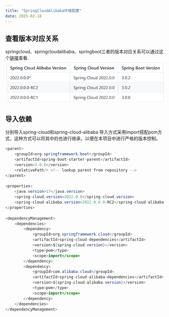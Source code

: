 ```yaml
---
title: "SpringCloudAlibaba环境配置"
date: 2025-02-18
---
```


## 查看版本对应关系
springcloud、springcloudalibaba、springboot三者的版本对应关系可以通过这个[链接](https://github.com/alibaba/spring-cloud-alibaba/wiki/%E7%89%88%E6%9C%AC%E8%AF%B4%E6%98%8E)查看.
![本地路径](img/2025-02-18-SpringCloudAlibaba-01.jpg "相对路径演示") 

## 导入依赖
分别导入spring-cloud和spring-cloud-alibaba
导入方式采用import搭配pom方式，这种方式可以将其中的<dependencyManagement>也进行继承，以便在本项目中进行严格的版本控制。
```java
<parent>
    <groupId>org.springframework.boot</groupId>
    <artifactId>spring-boot-starter-parent</artifactId>
    <version>3.0.6</version>
    <relativePath/> <!-- lookup parent from repository -->
</parent>

<properties>
    <java.version>17</java.version>
    <spring-cloud.version>2022.0.0</spring-cloud.version>
    <spring-cloud-alibaba.version>2022.0.0.0-RC2</spring-cloud-alibaba.version>
</properties>

<dependencyManagement>
    <dependencies>
        <dependency>
            <groupId>org.springframework.cloud</groupId>
            <artifactId>spring-cloud-dependencies</artifactId>
            <version>${spring-cloud.version}</version>
            <type>pom</type>
            <scope>import</scope>
        </dependency>
        <dependency>
            <groupId>com.alibaba.cloud</groupId>
            <artifactId>spring-cloud-alibaba-dependencies</artifactId>
            <version>${spring-cloud-alibaba.version}</version>
            <type>pom</type>
            <scope>import</scope>
        </dependency>
    </dependencies>
</dependencyManagement>
```



